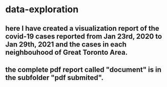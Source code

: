 # data-exploration
## here I have created a visualization report of the covid-19 cases reported from Jan 23rd, 2020 to Jan 29th, 2021 and the cases in each neighbouhood of Great Toronto Area.
## the complete pdf report called "document" is in the subfolder "pdf submited".
